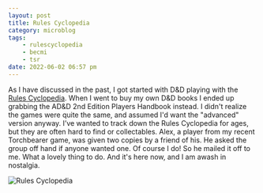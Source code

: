```yaml
---
layout: post
title: Rules Cyclopedia
category: microblog
tags:
    - rulescyclopedia
    - becmi
    - tsr 
date: 2022-06-02 06:57 pm
---
```


As I have discussed in the past, I got started with D&D playing with the [Rules Cyclopedia][1]. When I went to buy my own D&D books I ended up grabbing the AD&D 2nd Edition Players Handbook instead. I didn't realize the games were quite the same, and assumed I'd want the "advanced" version anyway. I’ve wanted to track down the Rules Cyclopedia for ages, but they are often hard to find or collectables. Alex, a player from my recent Torchbearer game, was given two copies by a friend of his. He asked the group off hand if anyone wanted one. Of course I do! So he mailed it off to me. What a lovely thing to do. And it's here now, and I am awash in nostalgia.

![Rules Cyclopedia](/assets/img/rules-cyclopedia.png)

[1]: /blog/rules-cyclopedia/